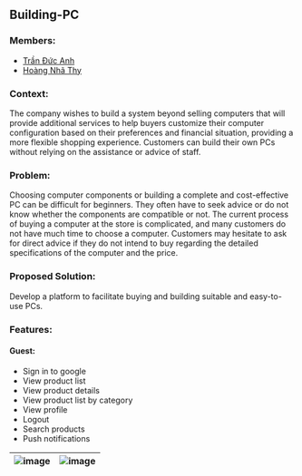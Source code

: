 ## Building-PC

### Members:

- [Trần Đức Anh](https://www.facebook.com/tran.duc.anh.9101)
- [Hoàng Nhã Thy](https://www.facebook.com/OrieSocuteee)


### Context:
The company wishes to build a system beyond selling computers that will provide additional services to help buyers customize their computer configuration based on their preferences and financial situation, providing a more flexible shopping experience. Customers can build their own PCs without relying on the assistance or advice of staff.

### Problem:
Choosing computer components or building a complete and cost-effective PC can be difficult for beginners. They often have to seek advice or do not know whether the components are compatible or not. The current process of buying a computer at the store is complicated, and many customers do not have much time to choose a computer. Customers may hesitate to ask for direct advice if they do not intend to buy regarding the detailed specifications of the computer and the price.

### Proposed Solution:
Develop a platform to facilitate buying and building suitable and easy-to-use PCs.

### Features:
#### Guest:
- Sign in to google
- View product list
- View product details
- View product list by category
- View profile
- Logout
- Search products
- Push notifications

<div align="center">

| ![image](https://user-images.githubusercontent.com/77708167/224253915-0a772cea-1b1d-46ff-8eb0-e74476d630c7.png) | ![image](https://user-images.githubusercontent.com/77708167/224253936-4cc704e0-9770-4b3f-8b82-30888b11674e.png) |
| -------- | -------- |

</div>


